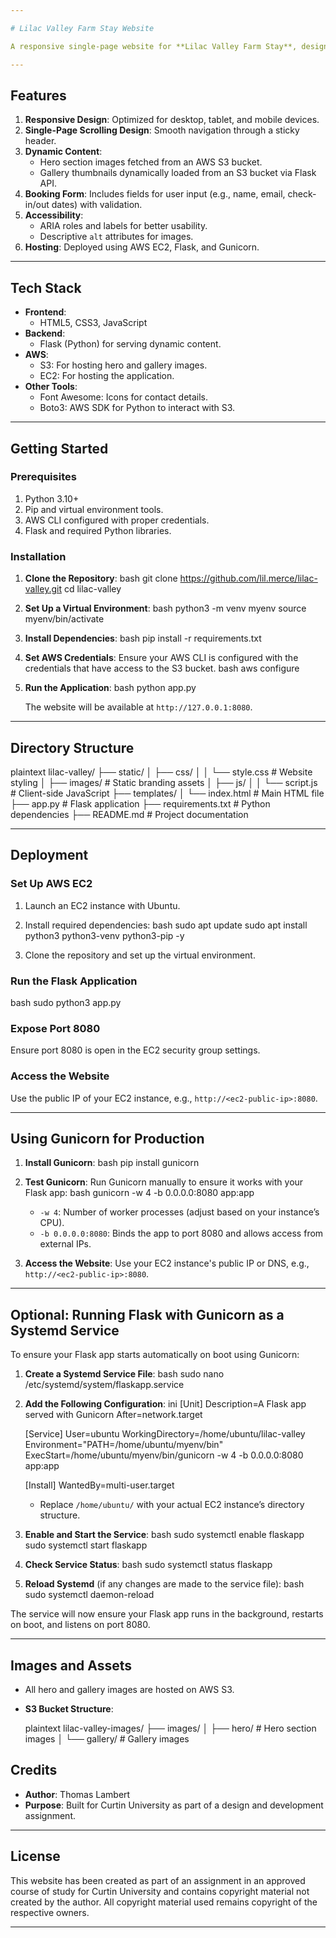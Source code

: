 ```yaml
---

# Lilac Valley Farm Stay Website

A responsive single-page website for **Lilac Valley Farm Stay**, designed as part of a university project. The website showcases the charm of Lilac Valley Farm Stay, with sections for a hero banner, about information, gallery, bookings, and contact details. The website is fully responsive and meets the specified project requirements.

---
```


## **Features**

1. **Responsive Design**: Optimized for desktop, tablet, and mobile devices.
2. **Single-Page Scrolling Design**: Smooth navigation through a sticky header.
3. **Dynamic Content**:
   - Hero section images fetched from an AWS S3 bucket.
   - Gallery thumbnails dynamically loaded from an S3 bucket via Flask API.
4. **Booking Form**: Includes fields for user input (e.g., name, email, check-in/out dates) with validation.
5. **Accessibility**:
   - ARIA roles and labels for better usability.
   - Descriptive `alt` attributes for images.
6. **Hosting**: Deployed using AWS EC2, Flask, and Gunicorn.

---

## **Tech Stack**

- **Frontend**: 
  - HTML5, CSS3, JavaScript
- **Backend**:
  - Flask (Python) for serving dynamic content.
- **AWS**:
  - S3: For hosting hero and gallery images.
  - EC2: For hosting the application.
- **Other Tools**:
  - Font Awesome: Icons for contact details.
  - Boto3: AWS SDK for Python to interact with S3.

---

## **Getting Started**

### Prerequisites

1. Python 3.10+
2. Pip and virtual environment tools.
3. AWS CLI configured with proper credentials.
4. Flask and required Python libraries.

### Installation

1. **Clone the Repository**:
   bash
   git clone https://github.com/lil.merce/lilac-valley.git
   cd lilac-valley
   

2. **Set Up a Virtual Environment**:
   bash
   python3 -m venv myenv
   source myenv/bin/activate
   

3. **Install Dependencies**:
   bash
   pip install -r requirements.txt
   

4. **Set AWS Credentials**:
   Ensure your AWS CLI is configured with the credentials that have access to the S3 bucket.
   bash
   aws configure
   

5. **Run the Application**:
   bash
   python app.py
   
   The website will be available at `http://127.0.0.1:8080`.

---

## **Directory Structure**


plaintext
lilac-valley/
├── static/
│   ├── css/
│   │   └── style.css       # Website styling
│   ├── images/             # Static branding assets
│   ├── js/
│   │   └── script.js       # Client-side JavaScript
├── templates/
│   └── index.html          # Main HTML file
├── app.py                  # Flask application
├── requirements.txt        # Python dependencies
├── README.md               # Project documentation


---

## **Deployment**

### Set Up AWS EC2

1. Launch an EC2 instance with Ubuntu.
2. Install required dependencies:
   bash
   sudo apt update
   sudo apt install python3 python3-venv python3-pip -y
   
3. Clone the repository and set up the virtual environment.

### Run the Flask Application

bash
sudo python3 app.py


### Expose Port 8080

Ensure port 8080 is open in the EC2 security group settings.

### Access the Website

Use the public IP of your EC2 instance, e.g., `http://<ec2-public-ip>:8080`.

---

## **Using Gunicorn for Production**

1. **Install Gunicorn**:
   bash
   pip install gunicorn
   

2. **Test Gunicorn**:
   Run Gunicorn manually to ensure it works with your Flask app:
   bash
   gunicorn -w 4 -b 0.0.0.0:8080 app:app
   
   - `-w 4`: Number of worker processes (adjust based on your instance’s CPU).
   - `-b 0.0.0.0:8080`: Binds the app to port 8080 and allows access from external IPs.

3. **Access the Website**:
   Use your EC2 instance's public IP or DNS, e.g., `http://<ec2-public-ip>:8080`.

---

## **Optional: Running Flask with Gunicorn as a Systemd Service**

To ensure your Flask app starts automatically on boot using Gunicorn:

1. **Create a Systemd Service File**:
   bash
   sudo nano /etc/systemd/system/flaskapp.service
   

2. **Add the Following Configuration**:
   ini
   [Unit]
   Description=A Flask app served with Gunicorn
   After=network.target

   [Service]
   User=ubuntu
   WorkingDirectory=/home/ubuntu/lilac-valley
   Environment="PATH=/home/ubuntu/myenv/bin"
   ExecStart=/home/ubuntu/myenv/bin/gunicorn -w 4 -b 0.0.0.0:8080 app:app

   [Install]
   WantedBy=multi-user.target
   

   - Replace `/home/ubuntu/` with your actual EC2 instance’s directory structure.

3. **Enable and Start the Service**:
   bash
   sudo systemctl enable flaskapp
   sudo systemctl start flaskapp
   

4. **Check Service Status**:
   bash
   sudo systemctl status flaskapp
   

5. **Reload Systemd** (if any changes are made to the service file):
   bash
   sudo systemctl daemon-reload
   

The service will now ensure your Flask app runs in the background, restarts on boot, and listens on port 8080.

---

## **Images and Assets**

- All hero and gallery images are hosted on AWS S3.
- **S3 Bucket Structure**:
  
  plaintext
  lilac-valley-images/
  ├── images/
  │   ├── hero/            # Hero section images
  │   └── gallery/         # Gallery images
  

## **Credits**

- **Author**: Thomas Lambert
- **Purpose**: Built for Curtin University as part of a design and development assignment.

---

## **License**

This website has been created as part of an assignment in an approved course of study for Curtin University and contains copyright material not created by the author. All copyright material used remains copyright of the respective owners.

--- 

